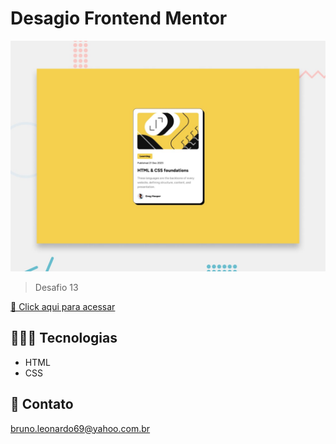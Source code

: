 # Desagio Frontend Mentor

![preview](./design/desktop-preview.jpg)

> Desafio 13

[🔗 Click aqui para acessar](https://brunoleonardodev.github.io/Treino/treino014/)


## 👨🏾‍💻 Tecnologias

- HTML
- CSS

## 📩 Contato

bruno.leonardo69@yahoo.com.br
